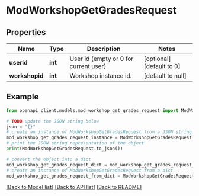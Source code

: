 # ModWorkshopGetGradesRequest


## Properties

Name | Type | Description | Notes
------------ | ------------- | ------------- | -------------
**userid** | **int** | User id (empty or 0 for current user). | [optional] [default to 0]
**workshopid** | **int** | Workshop instance id. | [default to null]

## Example

```python
from openapi_client.models.mod_workshop_get_grades_request import ModWorkshopGetGradesRequest

# TODO update the JSON string below
json = "{}"
# create an instance of ModWorkshopGetGradesRequest from a JSON string
mod_workshop_get_grades_request_instance = ModWorkshopGetGradesRequest.from_json(json)
# print the JSON string representation of the object
print(ModWorkshopGetGradesRequest.to_json())

# convert the object into a dict
mod_workshop_get_grades_request_dict = mod_workshop_get_grades_request_instance.to_dict()
# create an instance of ModWorkshopGetGradesRequest from a dict
mod_workshop_get_grades_request_from_dict = ModWorkshopGetGradesRequest.from_dict(mod_workshop_get_grades_request_dict)
```
[[Back to Model list]](../README.md#documentation-for-models) [[Back to API list]](../README.md#documentation-for-api-endpoints) [[Back to README]](../README.md)


